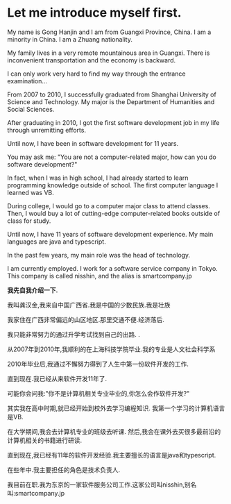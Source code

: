 # Let me introduce myself first.



My name is Gong Hanjin and I am from Guangxi Province, China. I am a minority in China. I am a Zhuang nationality.

My family lives in a very remote mountainous area in Guangxi. There is inconvenient transportation and the economy is backward.

I can only work very hard to find my way through the entrance examination...



From 2007 to 2010, I successfully graduated from Shanghai University of Science and Technology. My major is the Department of Humanities and Social Sciences.



After graduating in 2010, I got the first software development job in my life through unremitting efforts.

Until now, I have been in software development for 11 years.



You may ask me: "You are not a computer-related major, how can you do software development?"



In fact, when I was in high school, I had already started to learn programming knowledge outside of school. The first computer language I learned was VB.



During college, I would go to a computer major class to attend classes. Then, I would buy a lot of cutting-edge computer-related books outside of class for study.





Until now, I have 11 years of software development experience. My main languages are java and typescript.



In the past few years, my main role was the head of technology.



I am currently employed. I work for a software service company in Tokyo. This company is called nisshin, and the alias is smartcompany.jp





**我先自我介绍一下.**



我叫龚汉金,我来自中国广西省.我是中国的少数民族.我是壮族

我家住在广西非常偏远的山区地区.那里交通不便.经济落后.

我只能非常努力的通过升学考试找到自己的出路. .



从2007年到2010年,我顺利的在上海科技学院毕业.我的专业是人文社会科学系



2010年毕业后,我通过不懈努力得到了人生中第一份软件开发的工作.

直到现在.我已经从来软件开发11年了.



可能你会问我:"你不是计算机相关专业毕业的,你怎么会作软件开发?"



其实我在高中时期,就已经开始到校外去学习编程知识. 我第一个学习的计算机语言是VB.



在大学期间,我会去计算机专业的班级去听课. 然后,我会在课外去买很多最前沿的计算机相关的书籍进行研读.





直到现在,我已经有11年的软件开发经验.我主要擅长的语言是java和typescript.



在些年中.我主要担任的角色是技术负责人.



我目前在职.我为东京的一家软件服务公司工作.这家公司叫nisshin,别名叫:smartcompany.jp